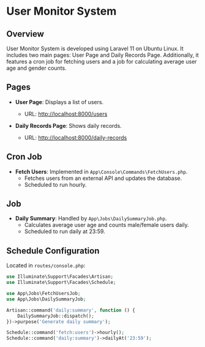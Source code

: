 # User Monitor System

## Overview

User Monitor System is developed using Laravel 11 on Ubuntu Linux. It includes two main pages: User Page and Daily Records Page. Additionally, it features a cron job for fetching users and a job for calculating average user age and gender counts.

## Pages

- **User Page**: Displays a list of users.
  - URL: [http://localhost:8000/users](http://localhost:8000/users)

- **Daily Records Page**: Shows daily records.
  - URL: [http://localhost:8000/daily-records](http://localhost:8000/daily-records)

## Cron Job

- **Fetch Users**: Implemented in `App\Console\Commands\FetchUsers.php`.
  - Fetches users from an external API and updates the database.
  - Scheduled to run hourly.

## Job

- **Daily Summary**: Handled by `App\Jobs\DailySummaryJob.php`.
  - Calculates average user age and counts male/female users daily.
  - Scheduled to run daily at 23:59.

## Schedule Configuration

Located in `routes/console.php`:

```php
use Illuminate\Support\Facades\Artisan;
use Illuminate\Support\Facades\Schedule;

use App\Jobs\FetchUsersJob;
use App\Jobs\DailySummaryJob;

Artisan::command('daily:summary', function () {
    DailySummaryJob::dispatch();
})->purpose('Generate daily summary');

Schedule::command('fetch:users')->hourly();
Schedule::command('daily:summary')->dailyAt('23:59');
